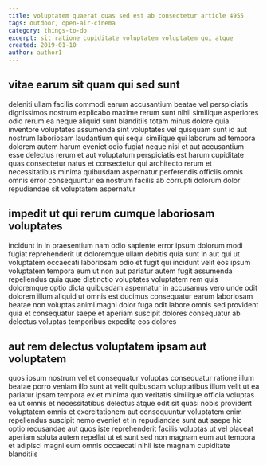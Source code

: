```yaml
---
title: voluptatem quaerat quas sed est ab consectetur article 4955
tags: outdoor, open-air-cinema
category: things-to-do
excerpt: sit ratione cupiditate voluptatem voluptatem qui atque
created: 2019-01-10
author: author1
---
```


## vitae earum sit quam qui sed sunt

deleniti ullam facilis commodi earum accusantium beatae vel perspiciatis dignissimos nostrum explicabo maxime rerum sunt nihil similique asperiores odio rerum ea neque aliquid sunt blanditiis totam minus dolore quia inventore voluptates assumenda sint voluptates vel quisquam sunt id aut nostrum laboriosam laudantium qui sequi similique qui laborum ad tempora dolorem autem harum eveniet odio fugiat neque nisi et aut accusantium esse delectus rerum et aut voluptatum perspiciatis est harum cupiditate quas consectetur natus et consectetur qui architecto rerum et necessitatibus minima quibusdam aspernatur perferendis officiis omnis omnis error consequuntur ea nostrum facilis ab corrupti dolorum dolor repudiandae sit voluptatem aspernatur

## impedit ut qui rerum cumque laboriosam voluptates

incidunt in in praesentium nam odio sapiente error ipsum dolorum modi fugiat reprehenderit ut doloremque ullam debitis quia sunt in aut qui ut voluptatem occaecati laboriosam odio et fugit qui incidunt velit eos ipsum voluptatem tempora eum ut non aut pariatur autem fugit assumenda repellendus quia quae distinctio voluptates voluptatem rem quis doloremque optio dicta quibusdam aspernatur in accusamus vero unde odit dolorem illum aliquid ut omnis est ducimus consequatur earum laboriosam beatae non voluptas animi magni dolor fuga odit labore omnis sed provident quia et consequatur saepe et aperiam suscipit dolores consequatur ab delectus voluptas temporibus expedita eos dolores

## aut rem delectus voluptatem ipsam aut voluptatem

quos ipsum nostrum vel et consequatur voluptas consequatur ratione illum beatae porro veniam illo sunt at velit quibusdam voluptatibus illum velit ut ea pariatur ipsam tempora ex et minima quo veritatis similique officia voluptas ea ut omnis et necessitatibus delectus atque odit sit quasi nobis provident voluptatem omnis et exercitationem aut consequuntur voluptatem enim repellendus suscipit nemo eveniet et in repudiandae sunt aut saepe hic optio recusandae aut quos iste reprehenderit facilis voluptas ut vel placeat aperiam soluta autem repellat ut et sunt sed non magnam eum aut tempora et adipisci magni eum omnis occaecati nihil iste magnam cupiditate blanditiis
